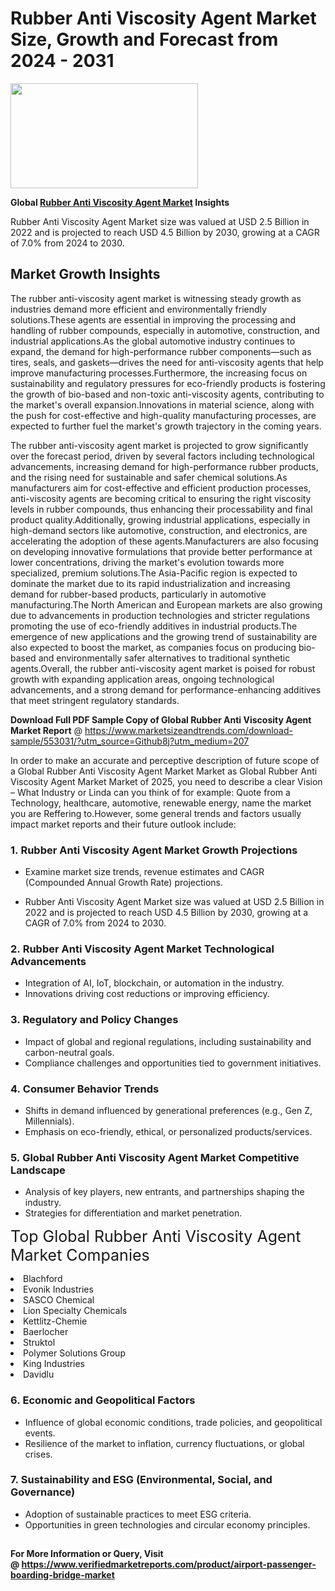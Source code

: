 <H1>Rubber Anti Viscosity Agent Market Size, Growth and Forecast from 2024 - 2031</H1><img class="aligncenter size-medium wp-image-584254" src="https://thirdeyenews.in/wp-content/uploads/2024/09/Global-Market-Research-300x168.jpeg" alt="" width="300" height="168" /><p><strong>Global&nbsp;<a href="https://www.marketsizeandtrends.com/download-sample/553031/?utm_source=Github8j?utm_medium=207">Rubber Anti Viscosity Agent Market</a> Insights</strong></p><p>Rubber Anti Viscosity Agent Market size was valued at USD 2.5 Billion in 2022 and is projected to reach USD 4.5 Billion by 2030, growing at a CAGR of 7.0% from 2024 to 2030.</p><p><h2>Market Growth Insights</h2> <p>The rubber anti-viscosity agent market is witnessing steady growth as industries demand more efficient and environmentally friendly solutions.These agents are essential in improving the processing and handling of rubber compounds, especially in automotive, construction, and industrial applications.As the global automotive industry continues to expand, the demand for high-performance rubber components—such as tires, seals, and gaskets—drives the need for anti-viscosity agents that help improve manufacturing processes.Furthermore, the increasing focus on sustainability and regulatory pressures for eco-friendly products is fostering the growth of bio-based and non-toxic anti-viscosity agents, contributing to the market's overall expansion.Innovations in material science, along with the push for cost-effective and high-quality manufacturing processes, are expected to further fuel the market's growth trajectory in the coming years.</p> <p>The rubber anti-viscosity agent market is projected to grow significantly over the forecast period, driven by several factors including technological advancements, increasing demand for high-performance rubber products, and the rising need for sustainable and safer chemical solutions.As manufacturers aim for cost-effective and efficient production processes, anti-viscosity agents are becoming critical to ensuring the right viscosity levels in rubber compounds, thus enhancing their processability and final product quality.Additionally, growing industrial applications, especially in high-demand sectors like automotive, construction, and electronics, are accelerating the adoption of these agents.Manufacturers are also focusing on developing innovative formulations that provide better performance at lower concentrations, driving the market's evolution towards more specialized, premium solutions.The Asia-Pacific region is expected to dominate the market due to its rapid industrialization and increasing demand for rubber-based products, particularly in automotive manufacturing.The North American and European markets are also growing due to advancements in production technologies and stricter regulations promoting the use of eco-friendly additives in industrial products.The emergence of new applications and the growing trend of sustainability are also expected to boost the market, as companies focus on producing bio-based and environmentally safer alternatives to traditional synthetic agents.Overall, the rubber anti-viscosity agent market is poised for robust growth with expanding application areas, ongoing technological advancements, and a strong demand for performance-enhancing additives that meet stringent regulatory standards.</p> <p><span class=""><strong>Download Full PDF Sample Copy of Global Rubber Anti Viscosity Agent Market Report</strong> @ <a href="https://www.marketsizeandtrends.com/download-sample/553031/?utm_source=Github8j?utm_medium=207" target="_blank">https://www.marketsizeandtrends.com/download-sample/553031/?utm_source=Github8j?utm_medium=207</a></span></p><p>In order to make an accurate and perceptive description of future scope of a Global&nbsp;Rubber Anti Viscosity Agent Market Market as Global&nbsp;Rubber Anti Viscosity Agent Market Market of 2025, you need to describe a clear Vision &ndash; What Industry or Linda can you think of for example: Quote from a Technology, healthcare, automotive, renewable energy, name the market you are Reffering to.However, some general trends and factors usually impact market reports and their future outlook include:</p><h3>1.&nbsp;<strong>Rubber Anti Viscosity Agent Market Growth Projections</strong></h3><ul><li>Examine market size trends, revenue estimates and CAGR (Compounded Annual Growth Rate) projections.</li><li><p>Rubber Anti Viscosity Agent Market size was valued at USD 2.5 Billion in 2022 and is projected to reach USD 4.5 Billion by 2030, growing at a CAGR of 7.0% from 2024 to 2030.</p></li></ul><h3>2.&nbsp;<strong>Rubber Anti Viscosity Agent Market Technological Advancements</strong></h3><ul><li>Integration of AI, IoT, blockchain, or automation in the industry.</li><li>Innovations driving cost reductions or improving efficiency.</li></ul><h3>3.&nbsp;<strong>Regulatory and Policy Changes</strong></h3><ul><li>Impact of global and regional regulations, including sustainability and carbon-neutral goals.</li><li>Compliance challenges and opportunities tied to government initiatives.</li></ul><h3>4.&nbsp;<strong>Consumer Behavior Trends</strong></h3><ul><li>Shifts in demand influenced by generational preferences (e.g., Gen Z, Millennials).</li><li>Emphasis on eco-friendly, ethical, or personalized products/services.</li></ul><h3>5.&nbsp;<strong>Global Rubber Anti Viscosity Agent Market Competitive Landscape</strong></h3><ul><li>Analysis of key players, new entrants, and partnerships shaping the industry.</li><li>Strategies for differentiation and market penetration.</li></ul><p data-pm-slice="1 1 []"><span style="color: inherit; font-family: inherit; font-size: 25px;">Top Global Rubber Anti Viscosity Agent Market Companies</span></p><div class="" data-test-id=""><p><li>Blachford</li><li> Evonik Industries</li><li> SASCO Chemical</li><li> Lion Specialty Chemicals</li><li> Kettlitz-Chemie</li><li> Baerlocher</li><li> Struktol</li><li> Polymer Solutions Group</li><li> King Industries</li><li> Davidlu</li></p></div><h3>6.&nbsp;<strong>Economic and Geopolitical Factors</strong></h3><ul><li>Influence of global economic conditions, trade policies, and geopolitical events.</li><li>Resilience of the market to inflation, currency fluctuations, or global crises.</li></ul><h3>7.&nbsp;<strong>Sustainability and ESG (Environmental, Social, and Governance)</strong></h3><ul><li>Adoption of sustainable practices to meet ESG criteria.</li><li>Opportunities in green technologies and circular economy principles.</li></ul><h2><strong style="font-size: 14px;">For More Information or Query, Visit @&nbsp;</strong><a style="background-color: #ffffff; font-size: 14px;" href="https://www.marketsizeandtrends.com/report/rubber-anti-viscosity-agent-market/" target="_blank">https://www.verifiedmarketreports.com/product/airport-passenger-boarding-bridge-market</a></h2>